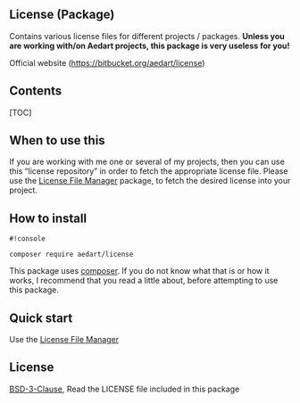 ## License (Package) ##

Contains various license files for different projects / packages. __Unless you are working with/on Aedart projects, this package is very useless for you!__

Official website (https://bitbucket.org/aedart/license)

## Contents ##

[TOC]

## When to use this ##

If you are working with me one or several of my projects, then you can use this “license repository” in order to fetch the appropriate license file. Please use the [License File Manager]( https://bitbucket.org/aedart/license-file-manager) package, to fetch the desired license into your project.

## How to install ##

```
#!console

composer require aedart/license
```

This package uses [composer](https://getcomposer.org/). If you do not know what that is or how it works, I recommend that you read a little about, before attempting to use this package.

## Quick start ##

Use the [License File Manager]( https://bitbucket.org/aedart/license-file-manager)

## License ##

[BSD-3-Clause](http://spdx.org/licenses/BSD-3-Clause), Read the LICENSE file included in this package

